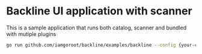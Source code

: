 # Backline UI application with scanner

This is a sample application that runs both catalog, scanner and bundled with mutiple plugins

```bash
go run github.com/iamgoroot/backline/examples/backline --config {your-config-location}/config.yaml
```